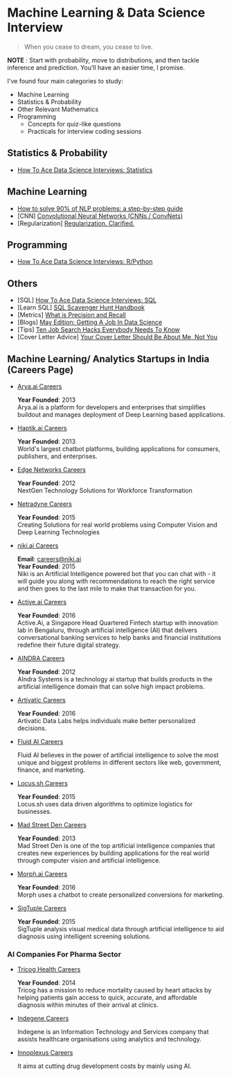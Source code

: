# Machine Learning & Data Science Interview

> When you cease to dream, you cease to live.

**NOTE** : Start with probability, move to distributions, and then tackle inference and prediction. You’ll have an easier time, I promise.

I've found four main categories to study:

* Machine Learning
* Statistics & Probability
* Other Relevant Mathematics
* Programming
  - Concepts for quiz-like questions
  - Practicals for interview coding sessions

## Statistics & Probability
* [How To Ace Data Science Interviews: Statistics](https://towardsdatascience.com/how-to-ace-data-science-interviews-statistics-f3d363ad47b)
## Machine Learning
* [How to solve 90% of NLP problems: a step-by-step guide](https://blog.insightdatascience.com/how-to-solve-90-of-nlp-problems-a-step-by-step-guide-fda605278e4e)
* [CNN] [Convolutional Neural Networks (CNNs / ConvNets)](http://cs231n.github.io/convolutional-networks/)
* [Regularization] [Regularization. Clarified.](https://medium.com/data-science-group-iitr/regularization-a-smooth-trick-to-increase-robustness-of-regression-models-a5e8a91737ff)
## Programming
* [How To Ace Data Science Interviews: R/Python](https://towardsdatascience.com/how-to-ace-data-science-interviews-r-python-3a49982000de)
## Others

* [SQL] [How To Ace Data Science Interviews: SQL](https://towardsdatascience.com/how-to-ace-data-science-interviews-sql-b71de212e433)
* [Learn SQL] [SQL Scavenger Hunt Handbook](https://www.kaggle.com/rtatman/sql-scavenger-hunt-handbook)
* [Metrics] [What is Precision and Recall](https://medium.com/@starang/precision-and-recall-a-brief-intro-38589a21a09)
* [Blogs] [May Edition: Getting A Job In Data Science](https://towardsdatascience.com/may-edition-getting-a-job-in-data-science-125996b1734c)
* [Tips] [Ten Job Search Hacks Everybody Needs To Know](https://humanworkplace.com/blog/ten-job-search-hacks-everybody-needs-to-know)
* [Cover Letter Advice] [Your Cover Letter Should Be About Me, Not You](https://medium.com/@janetktaylor/your-cover-letter-should-be-about-me-not-you-3f9c0c21773f)

## Machine Learning/ Analytics Startups in India (Careers Page)

* [Arya.ai Careers](https://angel.co/arya-ai/jobs)
  
  **Year Founded**: 2013</br> 
  Arya.ai is a platform for developers and enterprises that simplifies buildout and manages deployment of Deep Learning based applications.

* [Haptik.ai Careers](https://haptik.ai/careers/)
  
  **Year Founded**: 2013</br>
  World's largest chatbot platforms, building applications for consumers, publishers, and enterprises.
  
* [Edge Networks Careers](https://edgenetworks.in/job-opportunities/)
  
  **Year Founded**: 2012</br>
  NextGen Technology Solutions for Workforce Transformation
  
* [Netradyne Careers](https://netradyne.com/careers/)

  **Year Founded**: 2015</br>
  Creating Solutions for real world problems using Computer Vision and Deep Learning Technologies
  
* [niki.ai Careers](https://angel.co/niki/jobs)

  **Email**: careers@niki.ai</br>
  **Year Founded**: 2015</br>
  Niki is an Artificial Intelligence powered bot that you can chat with - it will guide you along with recommendations to reach the right service and then goes to the last mile to make that transaction for you.
  
* [Active.ai Careers](https://active.ai/careers/)

  **Year Founded**: 2016</br>
  Active.Ai, a Singapore Head Quartered Fintech startup with innovation lab in Bengaluru, through artificial intelligence (AI) that delivers conversational banking services to help banks and financial institutions redefine their future digital strategy.
  
* [AINDRA Careers](http://www.aindra.in/)

  **Year Founded**: 2012</br>
  AIndra Systems is a technology ai startup that builds products in the artificial intelligence domain that can solve high impact problems.
  
* [Artivatic Careers](https://artivatic.ai/#/company/career#positions)

  **Year Founded**: 2016</br>
  Artivatic Data Labs helps individuals make better personalized decisions.
  
* [Fluid AI Careers](http://trutechcareers.careersitemanager.com/)

  Fluid AI believes in the power of artificial intelligence to solve the most unique and biggest problems in different sectors like web, government, finance, and marketing.
  
* [Locus.sh Careers](https://locus.sh/careers/)

  **Year Founded**: 2015</br>
  Locus.sh uses data driven algorithms to optimize logistics for businesses.
  
* [Mad Street Den Careers](https://angel.co/mad-street-den/jobs)

  **Year Founded**: 2013</br>
  Mad Street Den is one of the top artificial intelligence companies that creates new experiences by building applications for the real world through computer vision and artificial intelligence.
  
* [Morph.ai Careers](https://blog.morph.ai/careers-morph-ai-67f3090efc0e/)

  **Year Founded**: 2016</br>
  Morph uses a chatbot to create personalized conversions for marketing.
  
* [SigTuple Careers](https://sigtuple.bamboohr.com/jobs/)

  **Year Founded**: 2015</br>
  SigTuple analysis visual medical data through artificial intelligence to aid diagnosis using intelligent screening solutions.
 
 
  
### AI Companies For Pharma Sector

* [Tricog Health Careers](https://angel.co/tricog/jobs)

  **Year Founded**: 2014</br>
  Tricog has a mission to reduce mortality caused by heart attacks by helping patients gain access to quick, accurate, and affordable diagnosis within minutes of their arrival at clinics.
  
* [Indegene Careers](https://careers.indegene.com/careers/Opportunities.aspx)

  Indegene is an Information Technology and Services company that assists healthcare organisations using analytics and technology.
  
* [Innoplexus Careers](https://www.innoplexus.com/index.php/career/)

  It aims at cutting drug development costs by mainly using AI.
